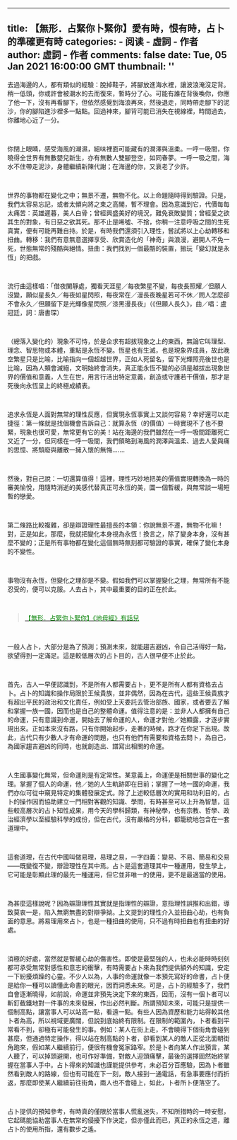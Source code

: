 
---
title: 【無形．占緊你卜緊你】愛有時，恨有時，占卜的準確更有時
categories: 
    - 阅读
    - 虛詞 - 作者
author: 虛詞 - 作者
comments: false
date: Tue, 05 Jan 2021 16:00:00 GMT
thumbnail: ''
---

<div>   
<p>去過海邊的人，都有類似的經驗：脫掉鞋子，將腳放進海水裡，讓波浪淹沒足背。稍一低頭，你或許會被潮水的去而復來，暫時分了心。可能有誰在背後喚你，你應了他一下，沒有再看腳下，但依然感覺到海浪再來，然後退走，同時帶走腳下的泥沙，你的腳陷進沙裡多一點點。回過神來，腳背可能已消失在視線裡，時間過去，你離地心近了一分。<br></p><p><br></p><p>你閉上眼睛，感受海風的潮濕，細味裡面可能藏有的潤澤與溫柔。一呼一吸間，你曉得全世界有無數嬰兒新生，亦有無數人雙腳登空，如同春夢。一呼一吸之間，海水不住帶走泥沙，身體繼續新陳代謝；在海邊的你，又衰老了少許。</p><p><br></p><p>世界的事物都在變化之中；無景不遷，無物不化。以上命題隨時得到驗證。只是，我們太容易忘記，或者太傾向將之束之高閣，暫不理會。因為意識到它，代價每每太痛苦：英雄遲暮，美人白骨；曾經興盛美好的境況，難免衰敗變質；曾經愛之欲其生的對象，有日惡之欲其死。那不止是唏噓、不捨，你稍一注意呼吸之間的生死真實，便有可能再難自持。於是，有時我們還須引入理性，嘗試將以上心劫轉移和扭曲。轉移：我們有意無意選擇享受、欣賞造化的「神奇」與浪漫，避開人不免一死，世態無常的殘酷與絕情。扭曲：我們找到一個最酷的裝置，搬玩「變幻就是永恆」的把戲。</p><p><br></p><p>流行曲這樣唱：「借夜闌靜處，獨看天涯星／每夜繁星不變，每夜長照耀／但願人沒變，願似星長久／每夜如星閃照，每夜常在／漫長夜晚星若可不休／問人怎麼卻不會永久／但願留下是光輝像星閃照／漆黑漫長夜」（《但願人長久》，曲／唱：盧冠廷，詞：唐書琛）</p><p><br></p><p>（總落入變化的）現象不可恃，於是企求有超拔現象之上的東西，無論它叫理型、理念、智思物或本體，重點是永恆不變。恆星也有生滅，也是現象界成員，故此晚空繁星只是比喻，比喻指向一個超越世界，正如人死留名，留下光輝照亮後世也是比喻，因為人類會滅絕，文明始終會消失，真正能永恆不變的必須是越拔出現象世界的價值和意義，人生在世，用言行活出特定意義，創造或守護若干價值，那才是死後向永恆呈上的終極成績表。</p><p><br></p><p>追求永恆是人面對無常的理性反應，但實現永恆事實上又談何容易？幸好還可以走捷徑：第一條就是找個機會告訴自己：就算永恆（的價值）一時實現不了也不要緊，現象也很可愛，無常更有它的美！站在海邊的我們雖然在一呼一吸間距離死亡又近了一分，但同樣在一呼一吸間，我們領略到海風的潤澤與溫柔、過去人愛與痛的思憶、將頹廢與離散一擁入懷的無悔.......</p><p><br></p><p>然後，對自己說：一切還算值得！這裡，理性巧妙地把美的價值實現轉換為一時的審美愉悅，用隨時消逝的美感代替真正可永恆的美，圖一個暫緩，與無常談一場短暫的戀愛。</p><p><br></p><p>第二條路比較複雜，卻是辯證理性最擅長的本領：你說無景不遷，無物不化嘛！對，正是如此，那麼，我就把變化本身視為永恆！換言之，除了變身本身，沒有甚麼不變的；正是所有事物都在變化這個無時無刻都可驗證的事實，確保了變化本身的不變性。</p><p><br></p><p>事物沒有永恆，但變化之理卻是不變。假如我們可以掌握變化之理，無常所有不能忍受的，便可以克服。人去占卜，其中最重要的目的正在於此。</p><p><br></p><blockquote><p><a href="https://p-articles.com/works/1861.html" target="_blank"><font color="#008000">【無形．占緊你卜緊你】《地母經》有話兒</font></a></p></blockquote><p><br></p><p>一般人占卜，大部分是為了預測；預測未來，就能趨吉避凶，令自己活得好一點，欲望得到一定滿足。這是較低層次的占卜目的，古人很早便不止於此。</p><p><br></p><p>首先，古人一早便認識到，不是所有人都需要占卜，更不是所有人都有資格去占卜。占卜的知識和操作局限於王候貴族，並非偶然，因為在古代，這些王候貴族才有超出平民的政治和文化責任，例如受上天委託去管治部族、國家，或者要去了解和掌握一族一國，因而也是自己的整體命運。值得注意的是：並非人人都擁有自己的命運，只有意識到命運，開始去了解命運的人，命運才對他／她顯露，才逐步實現出來。正如本來沒有路，只有你開始起步，走著的時候，路才在你足下出現。故此，古代只有少數人才有命運的問題，也只有他們有需要和資格去問卜，為自己，為國家趨吉避凶的同時，也就創造出、譜寫出相關的命運。</p><p><br></p><p>人生國事變化無常，但命運則是有定常性。某意義上，命運便是相關世事的變化之理。掌握了個人的命運，他／她的人生軌跡即在目前；掌握了一地一國的命運，我們亦似可從中窺見特定的集體發展定式。除了上述較低層次的實用和功利目的，占卜的操作因而協助建立一門相對客觀的知識、學問，有時甚至可以上升為智慧，這些較高層次的占卜知性成果，用今天的學科歸類，有神秘學，也有宗教、哲學、政治經濟學以至經驗科學的成份，但在古代，沒有嚴格的分科，都籠統地包含在一套道理中。</p><p><br></p><p>這套道理，在古代中國叫做易理，易理之易，一字四義：變易、不易、簡易和交易——既變復不變，辯證理性在其中焉。占卜是這套道理其中一種運用，發生學上，它可能是彰顯此理的最先一種運用，但它並非唯一的使用，更不是最適當的使用。</p><p><br></p><p>為甚麼這樣說呢？因為辯證理性其實就是指理性的辯證，意指理性誤推和出錯，導致莫衷一是，陷入無窮無盡的對辯爭拗。上文提到的理性介入並扭曲心劫，也有負面的意思。將易理用來占卜，也是一種扭曲的使用，只不過有時扭曲也有扭曲的好處。</p><p><br></p><p>消極的好處，當然就是暫緩心劫的傷害性。即使是最堅強的人，也未必能時時刻刻都可承受無常對感性和意志的衝擊，有時需要占卜來為我們提供額外的知識，安定一下紛擾煩躁的心靈。不少人以為，人事的命運就像一本預先寫好的命書，占卜便是給你一種可以讀懂此命書的眼光，因而洞悉未來。可是，占卜的經驗多了，我們自會逐漸曉得，如前說，命運並非預先決定下來的東西，因而，沒有一個卜者可以斬釘截鐵地對一件事的未來發展，作出必然判斷。所謂預知未來，可能只是提供一個制高點，讓當事人可以站高一點，看遠一點。有些人因為資歷和能力站得較其他卜者為高，所以視域更廣闊，但說到底始終有限制。在限制的範圍內，卜者看到平常看不到，卻極有可能發生的事。例如：某人在街上走，不會曉得下個街角會碰到甚麼，但通過特定操作，得以站在制高點的卜者，卻看到某人的敵人正從北面朝街角跑來，假如某人繼續前行，便很有機會冤家路窄。於是卜者向某人作出預言，某人聽了，可以掉頭避開，也可作好準備，對敵人迎頭痛擊，最後的選擇固然始終掌握在當事人手中。占卜得來的知識也謹能提供參考，未必百分百應驗，因為卜者雖然看到敵人的路線，但也有可能在下一刻，敵人接到一通電話，有急事要應付而折返，那麼即使某人繼續前往街角，兩人也不會碰上，如此，卜者所卜便落空了。</p><p><br></p><p>占卜提供的預知參考，有時真的僅限於當事人慌亂迷失，不知所措時的一時安慰，它起碼能協助當事人在無常的侵擾下作決定，但亦僅此而已，真正的永恆之道，離占卜的使用所指，還有數步之遙。</p><p><br></p>  
</div>
            